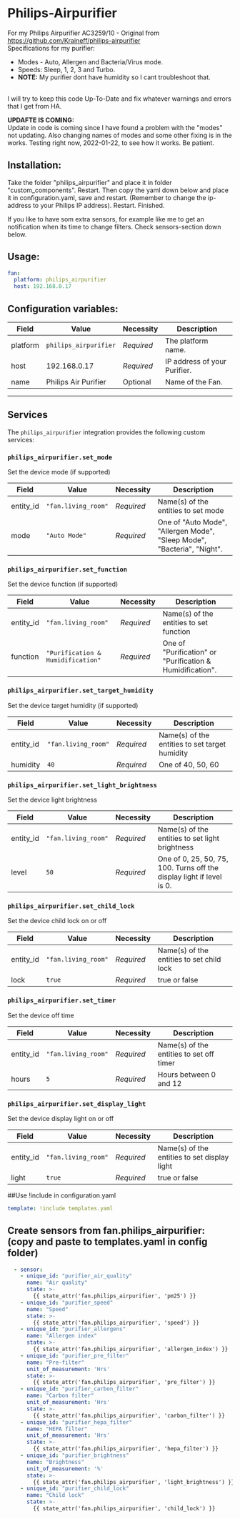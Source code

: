 # Philips-Airpurifier
For my Philips Airpurifier AC3259/10 - Original from https://github.com/Kraineff/philips-airpurifier <br />
Specifications for my purifier: <br />
- Modes - Auto, Allergen and Bacteria/Virus mode. 
- Speeds: Sleep, 1, 2, 3 and Turbo. 
- **NOTE:** My purifier dont have humidity so I cant troubleshoot that. 

<br />I will try to keep this code Up-To-Date and fix whatever warnings and errors that I get from HA.

**UPDAFTE IS COMING:**<br />
Update in code is coming since I have found a problem with the "modes" not updating. Also changing names of modes and some other fixing is in the works.
Testing right now, 2022-01-22, to see how it works. Be patient.

## Installation:
Take the folder "philips_airpurifier" and place it in folder "custom_components". 
Restart.
Then copy the yaml down below and place it in configuration.yaml, save and restart. (Remember to change the ip-address to your Philips IP address).
Restart.
Finished.

If you like to have som extra sensors, for example like me to get an notification when its time to change filters. Check sensors-section down below.

## Usage:

```yaml
fan:
  platform: philips_airpurifier
  host: 192.168.0.17
```

## Configuration variables:

| Field    | Value                 | Necessity  | Description                  |
| -------- | --------------------- | ---------- | ---------------------------- |
| platform | `philips_airpurifier` | _Required_ | The platform name.           |
| host     | 192.168.0.17          | _Required_ | IP address of your Purifier. |
| name     | Philips Air Purifier  | Optional   | Name of the Fan.             |

---

## Services

The `philips_airpurifier` integration provides the following custom services:

### `philips_airpurifier.set_mode`

Set the device mode (if supported)

| Field     | Value               | Necessity  | Description                                                             |
| --------- | ------------------- | ---------- | ----------------------------------------------------------------------- |
| entity_id | `"fan.living_room"` | _Required_ | Name(s) of the entities to set mode                                     |
| mode      | `"Auto Mode"`       | _Required_ | One of "Auto Mode", "Allergen Mode", "Sleep Mode", "Bacteria", "Night". |

### `philips_airpurifier.set_function`

Set the device function (if supported)

| Field     | Value                             | Necessity  | Description                                               |
| --------- | --------------------------------- | ---------- | --------------------------------------------------------- |
| entity_id | `"fan.living_room"`               | _Required_ | Name(s) of the entities to set function                   |
| function  | `"Purification & Humidification"` | _Required_ | One of "Purification" or "Purification & Humidification". |

### `philips_airpurifier.set_target_humidity`

Set the device target humidity (if supported)

| Field     | Value               | Necessity  | Description                                    |
| --------- | ------------------- | ---------- | ---------------------------------------------- |
| entity_id | `"fan.living_room"` | _Required_ | Name(s) of the entities to set target humidity |
| humidity  | `40`                | _Required_ | One of 40, 50, 60                              |

### `philips_airpurifier.set_light_brightness`

Set the device light brightness

| Field     | Value               | Necessity  | Description                                                           |
| --------- | ------------------- | ---------- | --------------------------------------------------------------------- |
| entity_id | `"fan.living_room"` | _Required_ | Name(s) of the entities to set light brightness                       |
| level     | `50`                | _Required_ | One of 0, 25, 50, 75, 100. Turns off the display light if level is 0. |

### `philips_airpurifier.set_child_lock`

Set the device child lock on or off

| Field     | Value               | Necessity  | Description                               |
| --------- | ------------------- | ---------- | ----------------------------------------- |
| entity_id | `"fan.living_room"` | _Required_ | Name(s) of the entities to set child lock |
| lock      | `true`              | _Required_ | true or false                             |

### `philips_airpurifier.set_timer`

Set the device off time

| Field     | Value               | Necessity  | Description                              |
| --------- | ------------------- | ---------- | ---------------------------------------- |
| entity_id | `"fan.living_room"` | _Required_ | Name(s) of the entities to set off timer |
| hours     | `5`                 | _Required_ | Hours between 0 and 12                   |

### `philips_airpurifier.set_display_light`

Set the device display light on or off

| Field     | Value               | Necessity  | Description                                  |
| --------- | ------------------- | ---------- | -------------------------------------------- |
| entity_id | `"fan.living_room"` | _Required_ | Name(s) of the entities to set display light |
| light     | `true`              | _Required_ | true or false                                |


##Use !include in configuration.yaml
```yaml
template: !include templates.yaml
```

## Create sensors from fan.philips_airpurifier: (copy and paste to templates.yaml in config folder)

```yaml
  - sensor:
    - unique_id: "purifier_air_quality"
      name: "Air quality"
      state: >-
        {{ state_attr('fan.philips_airpurifier', 'pm25') }}
    - unique_id: "purifier_speed"
      name: "Speed"
      state: >-
        {{ state_attr('fan.philips_airpurifier', 'speed') }}
    - unique_id: "purifier_allergens"
      name: "Allergen index"
      state: >-
        {{ state_attr('fan.philips_airpurifier', 'allergen_index') }}
    - unique_id: "purifier_pre_filter"
      name: "Pre-filter"
      unit_of_measurement: 'Hrs'
      state: >-
        {{ state_attr('fan.philips_airpurifier', 'pre_filter') }}
    - unique_id: "purifier_carbon_filter"
      name: "Carbon filter"
      unit_of_measurement: 'Hrs'
      state: >-
        {{ state_attr('fan.philips_airpurifier', 'carbon_filter') }}
    - unique_id: "purifier_hepa_filter"
      name: "HEPA filter"
      unit_of_measurement: 'Hrs'
      state: >-
        {{ state_attr('fan.philips_airpurifier', 'hepa_filter') }}
    - unique_id: "purifier_brightness"
      name: "Brightness"
      unit_of_measurement: '%'
      state: >-
        {{ state_attr('fan.philips_airpurifier', 'light_brightness') }}
    - unique_id: "purifier_child_lock"
      name: "Child lock"
      state: >-
        {{ state_attr('fan.philips_airpurifier', 'child_lock') }}
```
